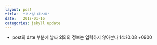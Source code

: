 ```yaml
---
layout: post
title:  "포스팅 테스트"
date:   2019-01-16
categories: jekyll update
---
```

- post의 date 부분에 날짜 외외의 정보는 입력하지 않아본다
 14:20:08 +0900